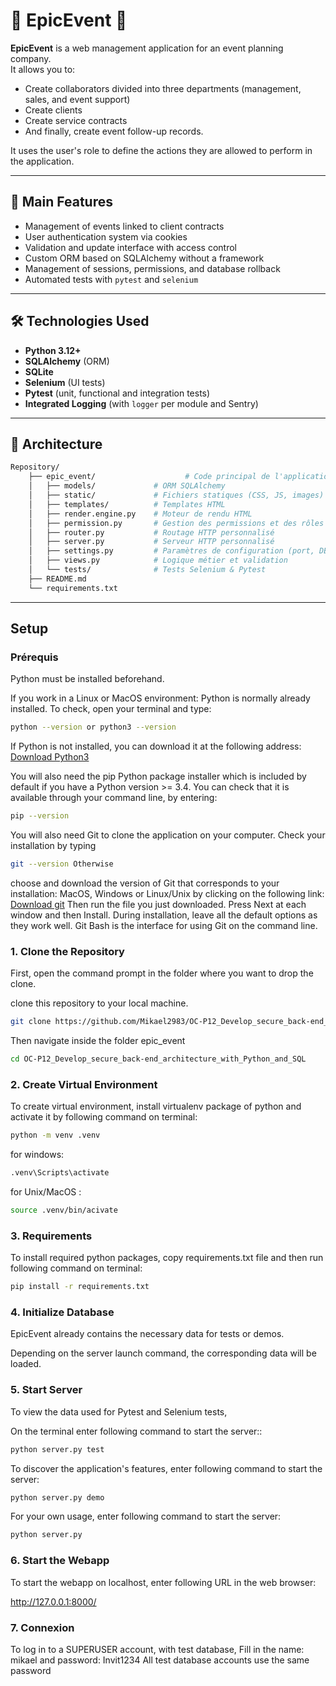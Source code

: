 # 🎉 EpicEvent 🎉
**EpicEvent** is a web management application for an event planning company.  
It allows you to:  
- Create collaborators divided into three departments (management, sales, and event support)  
- Create clients  
- Create service contracts  
- And finally, create event follow-up records.

It uses the user's role to define the actions they are allowed to perform in the application.

---

## 🚀 Main Features

- Management of events linked to client contracts  
- User authentication system via cookies  
- Validation and update interface with access control  
- Custom ORM based on SQLAlchemy without a framework  
- Management of sessions, permissions, and database rollback  
- Automated tests with `pytest` and `selenium`

---

## 🛠️ Technologies Used

- **Python 3.12+**
- **SQLAlchemy** (ORM)
- **SQLite**
- **Selenium** (UI tests)
- **Pytest** (unit, functional and integration tests)
- **Integrated Logging** (with `logger` per module and Sentry)

---


## 🧱 Architecture
```bash
Repository/
    ├── epic_event/                    # Code principal de l'application
    │   ├── models/             # ORM SQLAlchemy
    │   ├── static/             # Fichiers statiques (CSS, JS, images)
    │   ├── templates/          # Templates HTML  
    │   ├── render.engine.py    # Moteur de rendu HTML 
    │   ├── permission.py       # Gestion des permissions et des rôles
    │   ├── router.py           # Routage HTTP personnalisé
    │   ├── server.py           # Serveur HTTP personnalisé
    │   ├── settings.py         # Paramètres de configuration (port, DB, constantes)
    │   ├── views.py            # Logique métier et validation
    │   └── tests/              # Tests Selenium & Pytest
    ├── README.md
    └── requirements.txt
```

---
## Setup
### Prérequis
Python must be installed beforehand.

If you work in a Linux or MacOS environment: Python is normally already installed. To check, open your terminal and type:
```bash
python --version or python3 --version
```
If Python is not installed, you can download it at the following address: [Download Python3](https://www.python.org/downloads)

You will also need the pip Python package installer which is included by default if you have a Python version >= 3.4. You can check that it is available through your command line, by entering: 
```bash
pip --version
```
You will also need Git to clone the application on your computer. Check your installation by typing
```bash
git --version Otherwise
```
choose and download the version of Git that corresponds to your installation: MacOS, Windows or Linux/Unix by clicking on the following link: [Download git](https://git-scm.com/downloads) Then run the file you just downloaded. Press Next at each window and then Install. During installation, leave all the default options as they work well. Git Bash is the interface for using Git on the command line.

### 1. Clone the Repository

First, open the command prompt in the folder where you want to drop the clone.

clone this repository to your local machine. 

```bash
git clone https://github.com/Mikael2983/OC-P12_Develop_secure_back-end_architecture_with_Python_and_SQL.git
```
Then navigate inside the folder epic_event

```bash
cd OC-P12_Develop_secure_back-end_architecture_with_Python_and_SQL
```

### 2. Create Virtual Environment

To create virtual environment, install virtualenv package of python and activate it by following command on terminal:

```bash
python -m venv .venv
```
for windows:
```bash
.venv\Scripts\activate
```
for Unix/MacOS :
```bash
source .venv/bin/acivate
```

### 3. Requirements

To install required python packages, copy requirements.txt file and then run following command on terminal:

```bash
pip install -r requirements.txt
```
### 4. Initialize Database

EpicEvent already contains the necessary data for tests or demos.

Depending on the server launch command, the corresponding data will be loaded.

### 5. Start Server

To view the data used for Pytest and Selenium tests, 

On the terminal enter following command to start the server::
```bash
python server.py test
```

To discover the application's features, enter following command to start the server:
```bash
python server.py demo
```

For your own usage, enter following command to start the server:

```bash
python server.py
```
### 6. Start the Webapp

To start the webapp on localhost, enter following URL in the web browser:

http://127.0.0.1:8000/


### 7. Connexion

To log in to a SUPERUSER account,
    with test database, 
Fill in the name: mikael and password: Invit1234
All test database accounts use the same password



